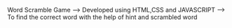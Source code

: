 Word Scramble Game  --> Developed using HTML,CSS and JAVASCRIPT
                    --> To find the correct word with the help of hint and scrambled word
